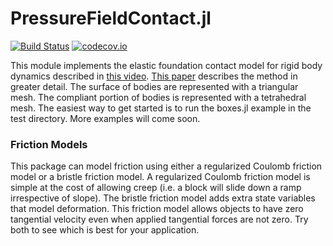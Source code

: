 # PressureFieldContact.jl

[![Build Status](https://travis-ci.org/ryanelandt/PressureFieldContact.jl.svg?branch=master)](https://travis-ci.org/ryanelandt/PressureFieldContact.jl)
[![codecov.io](https://codecov.io/github/ryanelandt/PressureFieldContact.jl/coverage.svg?branch=master)](https://codecov.io/github/ryanelandt/PressureFieldContact.jl?branch=master)

This module implements the elastic foundation contact model for rigid body dynamics described in [this video](https://drive.google.com/open?id=1R_q9eIaIBnTLhvTE5U2uzUsbZOM8hdeV).
[This paper](https://arxiv.org/pdf/1904.11433.pdf) describes the method in greater detail.
The surface of bodies are represented with a triangular mesh.
The compliant portion of bodies is represented with a tetrahedral mesh.
The easiest way to get started is to run the boxes.jl example in the test directory.
More examples will come soon.

### Friction Models

This package can model friction using either a regularized Coulomb friction model or a bristle friction model.
A regularized Coulomb friction model is simple at the cost of allowing creep (i.e. a block will slide down a ramp irrespective of slope).
The bristle friction model adds extra state variables that model deformation.
This friction model allows objects to have zero tangential velocity even when applied tangential forces are not zero.
Try both to see which is best for your application.
